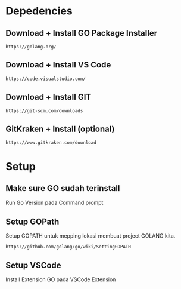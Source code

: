 # Depedencies
## Download + Install GO Package Installer 
    https://golang.org/
## Download + Install VS Code 
    https://code.visualstudio.com/
## Download + Install GIT 
    https://git-scm.com/downloads
## GitKraken + Install (optional) 
    https://www.gitkraken.com/download

# Setup
## Make sure GO sudah terinstall 
Run Go Version pada Command prompt

## Setup GOPath
Setup GOPATH untuk mepping lokasi membuat project GOLANG kita.

    https://github.com/golang/go/wiki/SettingGOPATH

## Setup VSCode
Install Extension GO pada VSCode Extension
